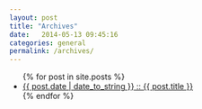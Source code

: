 ```yaml
---
layout: post
title: "Archives"
date:   2014-05-13 09:45:16
categories: general
permalink: /archives/
---
```


<div class="posts">
  <ul class="posts-list">
	{% for post in site.posts %}
	  <li class="post-link">
		<a class="post-title" href="{{ post.url }}">
		  <span class="post-date">{{ post.date | date_to_string }}</span> :: 
		  {{ post.title }}
		</a>
	  </li>
	{% endfor %}
  </ul>
</div>
